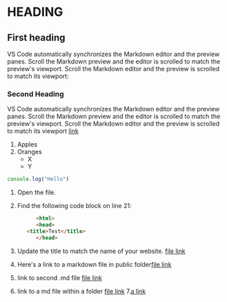 # HEADING

## **First heading**

VS Code automatically synchronizes the Markdown editor and the preview panes. Scroll the Markdown preview and the editor is scrolled to match the preview's viewport. Scroll the Markdown editor and the preview is scrolled to match its viewport:

### Second Heading

VS Code automatically synchronizes the Markdown editor and the preview panes. Scroll the Markdown preview and the editor is scrolled to match the preview's viewport. Scroll the Markdown editor and the preview is scrolled to match its viewport
[link](https://code.visualstudio.com/docs/languages/markdown)

1. Apples
2. Oranges
    * X
    * Y

```javascript
console.log("Hello")
```

1. Open the file.
2. Find the following code block on line 21:

    ```html
          <html>
          <head>
       <title>Test</title>
          </head>
    ```

3. Update the title to match the name of your website.
 [file link](./public/data.txt)

4. Here's a link to a markdown file in public folder[file link](./public/Readme1.md)
5. link to second .md file [file link](./public/Readme2.md)
6. link to a md file within a folder [file link](./Readme4.md)
7.[a link](https://github.com/NandaMohan/ZohoTask/edit/main/Project1/public)
